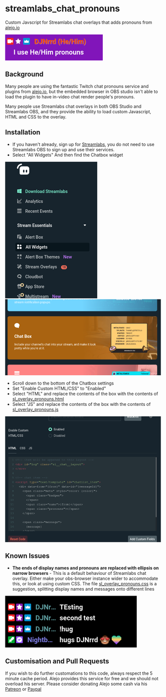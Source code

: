 # streamlabs_chat_pronouns
Custom Javscript for Streamlabs chat overlays that adds pronouns from [alejo.io](https://pronouns.alejo.io/)

![Screenshot example](https://github.com/djnrrd/streamlabs_chat_pronouns/blob/main/res/example_pronouns.png?raw=true)

## Background

Many people are using the fantastic Twitch chat pronouns service and plugins from [alejo.io](https://pronouns.alejo.io/), but the embedded browser in OBS studio isn't able to load the plugin to have in-video chat render people's pronouns.

Many people use Streamlabs chat overlays in both OBS Studio and Streamlabs OBS, and they provide the ability to load custom Javascript, HTML and CSS to the overlay.

## Installation

- If you haven't already, sign up for [Streamlabs](https://streamlabs.com/), you do not need to use Streamlabs OBS to sign up and use their services.
- Select "All Widgets" And then find the Chatbox widget

![Screenshot of All Widgets menu option](https://github.com/djnrrd/streamlabs_chat_pronouns/blob/main/res/All_Widgets_Streamlabs.png?raw=true) ![Screenshot of Chatbox option](https://github.com/djnrrd/streamlabs_chat_pronouns/blob/main/res/Select_Chatbox_Streamlabs.png?raw=true)
- Scroll down to the bottom of the Chatbox settings
- Set "Enable Custom HTML/CSS" to "Enabled"
- Select "HTML" and replace the contents of the box with the contents of [sl_overlay_pronouns.html](https://github.com/djnrrd/streamlabs_chat_pronouns/blob/main/sl_overlay_pronouns.html)
- Select "JS" and replace the contents of the box with the contents of [sl_overlay_pronouns.js](https://github.com/djnrrd/streamlabs_chat_pronouns/blob/main/sl_overlay_pronouns.js)

![Screenshot of custom HTML/CSS option](https://github.com/djnrrd/streamlabs_chat_pronouns/blob/main/res/Chat_Box_Streamlabs.png?raw=true)

## Known Issues

- **The ends of display names and pronouns are replaced with ellipsis on narrow browsers** - This is a default behaviour of Streamlabs chat overlay. Either make your obs-browser instance wider to accommodate this, or look at using custom CSS. The file [sl_overlay_pronouns.css](https://github.com/djnrrd/streamlabs_chat_pronouns/blob/main/sl_overlay_pronouns.css) is a suggestion, splitting display names and messages onto different lines

![Screenshot of ellipsis issue](https://github.com/djnrrd/streamlabs_chat_pronouns/blob/main/res/username_compression.png?raw=true)

## Customisation and Pull Requests

If you wish to do further customations to this code, always respect the 5 minute cache period. Alejo provides this service for free and we should not overload his server.  Please consider donating Alejo some cash via his [Patreon](https://patreon.com/alejo_47) or [Paypal](https://paypal.me/alejo47)
